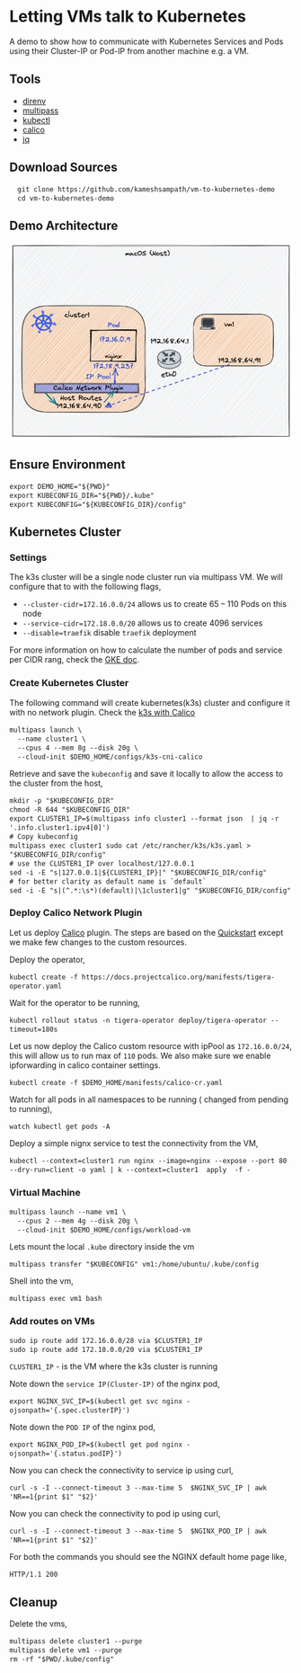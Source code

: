 # Letting VMs talk to Kubernetes

A demo to show how to communicate with Kubernetes Services and Pods using their Cluster-IP or Pod-IP from another machine e.g. a VM.

## Tools

- [direnv](https://direnv.net)
- [multipass](https://multipass.run/)
- [kubectl](https://kubernetes.io/docs/tasks/tools/)
- [calico](https://projectcalico.docs.tigera.io/)
- [jq](https://stedolan.github.io/jq/)

## Download Sources

```shell
  git clone https://github.com/kameshsampath/vm-to-kubernetes-demo
  cd vm-to-kubernetes-demo
```

## Demo Architecture

![Demo Architecture](./images/vm-k8s-blog.png "Demo Architecture")

## Ensure Environment

```shell
export DEMO_HOME="${PWD}"
export KUBECONFIG_DIR="${PWD}/.kube"
export KUBECONFIG="${KUBECONFIG_DIR}/config"
```

## Kubernetes Cluster

### Settings

The k3s cluster will be a single node cluster run via multipass VM. We will configure that to with the following flags,

- `--cluster-cidr=172.16.0.0/24` allows us to create 65 – 110 Pods on this node
- `--service-cidr=172.18.0.0/20` allows us to create 4096 services
- `--disable=traefik` disable `traefik` deployment

For more information on how to calculate the number of pods and service per CIDR rang, check the [GKE doc](https://cloud.google.com/kubernetes-engine/docs/concepts/alias-ips).

### Create Kubernetes Cluster

The following command will create kubernetes(k3s) cluster and configure it with no network plugin. Check the [k3s with Calico](./configs/k3s-cni-calico)

```shell
multipass launch \
  --name cluster1 \
  --cpus 4 --mem 8g --disk 20g \
  --cloud-init $DEMO_HOME/configs/k3s-cni-calico
```

Retrieve and save the `kubeconfig` and save it locally to allow the access to the cluster from the host,

```shell
mkdir -p "$KUBECONFIG_DIR"
chmod -R 644 "$KUBECONFIG_DIR"
export CLUSTER1_IP=$(multipass info cluster1 --format json  | jq -r '.info.cluster1.ipv4[0]')
# Copy kubeconfig
multipass exec cluster1 sudo cat /etc/rancher/k3s/k3s.yaml > "$KUBECONFIG_DIR/config"
# use the CLUSTER1_IP over localhost/127.0.0.1
sed -i -E "s|127.0.0.1|${CLUSTER1_IP}|" "$KUBECONFIG_DIR/config"
# for better clarity as default name is `default` 
sed -i -E "s|(^.*:\s*)(default)|\1cluster1|g" "$KUBECONFIG_DIR/config"
```

### Deploy Calico Network Plugin

Let us deploy [Calico](https://projectcalico.docs.tigera.io) plugin. The steps are based on the [Quickstart](https://projectcalico.docs.tigera.io/getting-started/kubernetes/k3s/quickstart) except we make few changes to the custom resources.

Deploy the operator,

```shell
kubectl create -f https://docs.projectcalico.org/manifests/tigera-operator.yaml
```

Wait for the operator to be running,

```shell
kubectl rollout status -n tigera-operator deploy/tigera-operator --timeout=180s
```

Let us now deploy the Calico custom resource with ipPool as `172.16.0.0/24`, this will allow us to run max of `110` pods. We also make sure we enable ipforwarding in calico container settings.

```shell
kubectl create -f $DEMO_HOME/manifests/calico-cr.yaml
```

Watch for all pods in all namespaces to be running ( changed from pending to running),

```shell
watch kubectl get pods -A 
```

Deploy a simple nignx service to test the connectivity from the VM,

```shell
kubectl --context=cluster1 run nginx --image=nginx --expose --port 80 --dry-run=client -o yaml | k --context=cluster1  apply  -f -
```

### Virtual Machine

```shell
multipass launch --name vm1 \
  --cpus 2 --mem 4g --disk 20g \
  --cloud-init $DEMO_HOME/configs/workload-vm
```

Lets mount the local `.kube` directory inside the vm

```shell
multipass transfer "$KUBECONFIG" vm1:/home/ubuntu/.kube/config
```

Shell into the vm,

```shell
multipass exec vm1 bash
```

### Add routes on VMs

```shell
sudo ip route add 172.16.0.0/28 via $CLUSTER1_IP
sudo ip route add 172.18.0.0/20 via $CLUSTER1_IP
```

`CLUSTER1_IP` - is the VM where the k3s cluster is running

Note down the `service IP(Cluster-IP)` of the nginx pod,

```shell
export NGINX_SVC_IP=$(kubectl get svc nginx -ojsonpath='{.spec.clusterIP}')
```

Note down the `POD IP` of the nginx pod,

```shell
export NGINX_POD_IP=$(kubectl get pod nginx -ojsonpath='{.status.podIP}')
```

Now you can check the connectivity to service ip using curl,

```shell
curl -s -I --connect-timeout 3 --max-time 5  $NGINX_SVC_IP | awk 'NR==1{print $1" "$2}'
```

Now you can check the connectivity to pod ip using curl,

```shell
curl -s -I --connect-timeout 3 --max-time 5  $NGINX_POD_IP | awk 'NR==1{print $1" "$2}'
```

For both the commands you should see the NGINX default home page like,

```shell
HTTP/1.1 200
```

## Cleanup

Delete the vms,

```shell
multipass delete cluster1 --purge
multipass delete vm1 --purge
rm -rf "$PWD/.kube/config"
```
